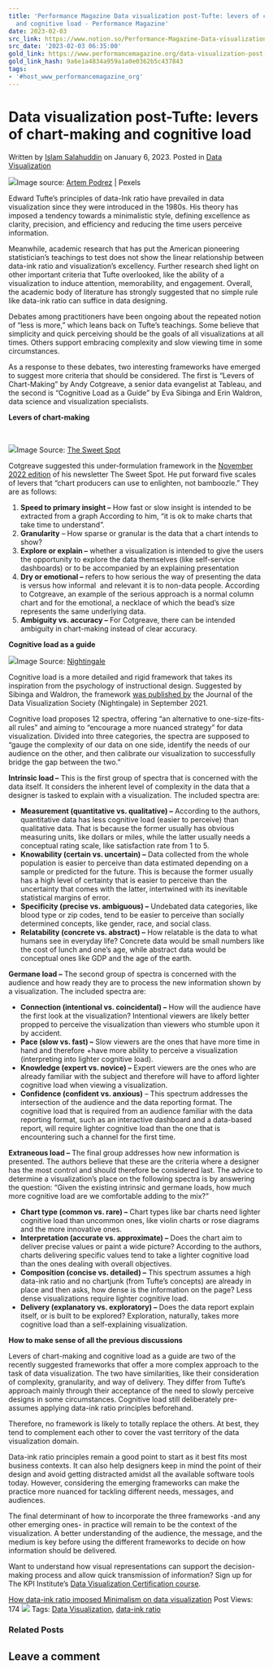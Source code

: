```yaml
---
title: 'Performance Magazine Data visualization post-Tufte: levers of chart-making
  and cognitive load - Performance Magazine'
date: 2023-02-03
src_link: https://www.notion.so/Performance-Magazine-Data-visualization-post-Tufte-levers-of-chart-making-and-cognitive-load-Perf-d4262b3b47654907a0bd932007d1fe31
src_date: '2023-02-03 06:35:00'
gold_link: https://www.performancemagazine.org/data-visualization-post-tufte/
gold_link_hash: 9a6e1a4834a959a1a0e0362b5c437843
tags:
- '#host_www_performancemagazine_org'
---
```



Data visualization post-Tufte: levers of chart-making and cognitive load
========================================================================



 Written by [Islam Salahuddin](https://www.performancemagazine.org/author/islam-salahuddin/ "Islam Salahuddin") on January 6, 2023. Posted in [Data Visualization](https://www.performancemagazine.org/category/data-visualization/) 


![](https://www.performancemagazine.org/wp-content/uploads/2023/01/Tufte-data-visualization-2.jpg)Image source: [Artem Podrez](https://www.pexels.com/photo/persons-holding-printer-papers-with-graphs-5716025/) | Pexels


Edward Tufte’s principles of data-Ink ratio have prevailed in data visualization since they were introduced in the 1980s. His theory has imposed a tendency towards a minimalistic style, defining excellence as clarity, precision, and efficiency and reducing the time users perceive information.


Meanwhile, academic research that has put the American pioneering statistician’s teachings to test does not show the linear relationship between data-ink ratio and visualization’s excellency. Further research shed light on other important criteria that Tufte overlooked, like the ability of a visualization to induce attention, memorability, and engagement. Overall, the academic body of literature has strongly suggested that no simple rule like data-ink ratio can suffice in data designing.


Debates among practitioners have been ongoing about the repeated notion of “less is more,” which leans back on Tufte’s teachings. Some believe that simplicity and quick perceiving should be the goals of all visualizations at all times. Others support embracing complexity and slow viewing time in some circumstances.


As a response to these debates, two interesting frameworks have emerged to suggest more criteria that should be considered. The first is “Levers of Chart-Making” by Andy Cotgreave, a senior data evangelist at Tableau, and the second is “Cognitive Load as a Guide” by Eva Sibinga and Erin Waldron, data science and visualization specialists.


**Levers of chart-making**



 

![](https://www.performancemagazine.org/wp-content/uploads/2023/01/1668179182822.png)Image Source: [The Sweet Spot](https://www.linkedin.com/pulse/levers-chart-making-andy-cotgreave/?trackingId=hy7GWMSORZqby9n5y8jhvg%3D%3D)


Cotgreave suggested this under-formulation framework in the [November 2022 edition](https://www.linkedin.com/pulse/levers-chart-making-andy-cotgreave/?trackingId=hy7GWMSORZqby9n5y8jhvg%3D%3D) of his newsletter The Sweet Spot. He put forward five scales of levers that “chart producers can use to enlighten, not bamboozle.” They are as follows:


1. **Speed to primary insight –** How fast or slow insight is intended to be extracted from a graph According to him, “it is ok to make charts that take time to understand”.
2. **Granularity** – How sparse or granular is the data that a chart intends to show?
3. **Explore or explain –** whether a visualization is intended to give the users the opportunity to explore the data themselves (like self-service dashboards) or to be accompanied by an explaining presentation
4. **Dry or emotional –** refers to how serious the way of presenting the data is versus how informal  and relevant it is to non-data people. According to Cotgreave, an example of the serious approach is a normal column chart and for the emotional, a necklace of which the bead’s size represents the same underlying data.
5. **Ambiguity vs. accuracy –** For Cotgreave, there can be intended ambiguity in chart-making instead of clear accuracy.


**Cognitive load as a guide**


![](https://www.performancemagazine.org/wp-content/uploads/2023/01/One-Pager-Cognitive-Load-as-a-Guide-1583x2048.png)Image Source: [Nightingale](https://nightingaledvs.com/cognitive-load-as-a-guide-12-spectrums-to-improve-your-data-visualizations/)


Cognitive load is a more detailed and rigid framework that takes its inspiration from the psychology of instructional design. Suggested by Sibinga and Waldron, the framework [was published by](https://nightingaledvs.com/cognitive-load-as-a-guide-12-spectrums-to-improve-your-data-visualizations/) the Journal of the Data Visualization Society (Nightingale) in September 2021.


Cognitive load proposes 12 spectra, offering “an alternative to one-size-fits-all rules” and aiming to “encourage a more nuanced strategy” for data visualization. Divided into three categories, the spectra are supposed to “gauge the complexity of our data on one side, identify the needs of our audience on the other, and then calibrate our visualization to successfully bridge the gap between the two.”


**Intrinsic load –** This is the first group of spectra that is concerned with the data itself. It considers the inherent level of complexity in the data that a designer is tasked to explain with a visualization. The included spectra are:


* **Measurement (quantitative vs. qualitative) –** According to the authors, quantitative data has less cognitive load (easier to perceive) than qualitative data. That is because the former usually has obvious measuring units, like dollars or miles, while the latter usually needs a conceptual rating scale, like satisfaction rate from 1 to 5.
* **Knowability (certain vs. uncertain) –** Data collected from the whole population is easier to perceive than data estimated depending on a sample or predicted for the future. This is because the former usually has a high level of certainty that is easier to perceive than the uncertainty that comes with the latter, intertwined with its inevitable statistical margins of error.
* **Specificity (precise vs. ambiguous) –** Undebated data categories, like blood type or zip codes, tend to be easier to perceive than socially determined concepts, like gender, race, and social class.
* **Relatability (concrete vs. abstract) –** How relatable is the data to what humans see in everyday life? Concrete data would be small numbers like the cost of lunch and one’s age, while abstract data would be conceptual ones like GDP and the age of the earth.


**Germane load –** The second group of spectra is concerned with the audience and how ready they are to process the new information shown by a visualization. The included spectra are:


* **Connection (intentional vs. coincidental) –** How will the audience have the first look at the visualization? Intentional viewers are likely better propped to perceive the visualization than viewers who stumble upon it by accident.
* **Pace (slow vs. fast) –** Slow viewers are the ones that have more time in hand and therefore +have more ability to perceive a visualization (interpreting into lighter cognitive load).
* **Knowledge (expert vs. novice) –** Expert viewers are the ones who are already familiar with the subject and therefore will have to afford lighter cognitive load when viewing a visualization.
* **Confidence (confident vs. anxious)** – This spectrum addresses the intersection of the audience and the data reporting format. The cognitive load that is required from an audience familiar with the data reporting format, such as an interactive dashboard and a data-based report, will require lighter cognitive load than the one that is encountering such a channel for the first time.


**Extraneous load –** The final group addresses how new information is presented. The authors believe that these are the criteria where a designer has the most control and should therefore be considered last. The advice to determine a visualization’s place on the following spectra is by answering the question: “Given the existing intrinsic and germane loads, how much more cognitive load are we comfortable adding to the mix?”


* **Chart type (common vs. rare) –** Chart types like bar charts need lighter cognitive load than uncommon ones, like violin charts or rose diagrams and the more innovative ones.
* **Interpretation (accurate vs. approximate) –** Does the chart aim to deliver precise values or paint a wide picture? According to the authors, charts delivering specific values tend to take a lighter cognitive load than the ones dealing with overall objectives.
* **Composition (concise vs. detailed) –** This spectrum assumes a high data-ink ratio and no chartjunk (from Tufte’s concepts) are already in place and then asks, how dense is the information on the page? Less dense visualizations require lighter cognitive load.
* **Delivery (explanatory vs. exploratory) –** Does the data report explain itself, or is built to be explored? Exploration, naturally, takes more cognitive load than a self-explaining visualization.


**How to make sense of all the previous discussions**


Levers of chart-making and cognitive load as a guide are two of the recently suggested frameworks that offer a more complex approach to the task of data visualization. The two have similarities, like their consideration of complexity, granularity, and way of delivery. They differ from Tufte’s approach mainly through their acceptance of the need to slowly perceive designs in some circumstances. Cognitive load still deliberately pre-assumes applying data-ink ratio principles beforehand.


Therefore, no framework is likely to totally replace the others. At best, they tend to complement each other to cover the vast territory of the data visualization domain.


Data-ink ratio principles remain a good point to start as it best fits most business contexts. It can also help designers keep in mind the point of their design and avoid getting distracted amidst all the available software tools today. However, considering the emerging frameworks can make the practice more nuanced for tackling different needs, messages, and audiences.


The final determinant of how to incorporate the three frameworks -and any other emerging ones- in practice will remain to be the context of the visualization. A better understanding of the audience, the message, and the medium is key before using the different frameworks to decide on how information should be delivered.


Want to understand how visual representations can support the decision-making process and allow quick transmission of information? Sign up for The KPI Institute’s [Data Visualization Certification course](https://kpiinstitute.org/data-visualization-certification-presentation/).


[How data-ink ratio imposed Minimalism on data visualization](https://www.performancemagazine.org/data-ink-ratio-minimalism-data-visualization/)
Post Views:
174
[![](/wp-content/uploads/Free_Assessment_ban.jpg)](http://kpiinstitute.org/free-strategy-and-performance-assessment/?utm_source=Performance-Magazine&utm_medium=Banner&utm_content=Free-Assessment&utm_campaign=Free-Strategy-and-Performance-Assessment)
Tags: [Data Visualization](https://www.performancemagazine.org/tag/data-visualization/), [data-ink ratio](https://www.performancemagazine.org/tag/data-ink-ratio/)


### Related Posts


Leave a comment
---------------